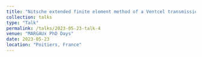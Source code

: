 ```yaml
---
title: "Nitsche extended finite element method of a Ventcel transmission problem with discontinuities at the interface "
collection: talks
type: "Talk"
permalink: /talks/2023-05-23-talk-4
venue: "MARGAUx PhD Days"
date: 2023-05-23
location: "Poitiers, France"
---
```



